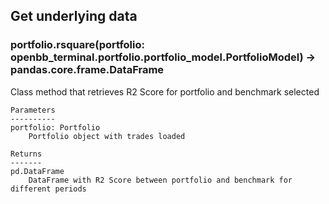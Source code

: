 ## Get underlying data 
### portfolio.rsquare(portfolio: openbb_terminal.portfolio.portfolio_model.PortfolioModel) -> pandas.core.frame.DataFrame

Class method that retrieves R2 Score for portfolio and benchmark selected

    Parameters
    ----------
    portfolio: Portfolio
        Portfolio object with trades loaded

    Returns
    -------
    pd.DataFrame
        DataFrame with R2 Score between portfolio and benchmark for different periods
